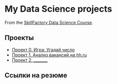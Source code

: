 # My Data Science projects

From the [SkillFactory Data Science Course](https://skillfactory.ru/data-scientist).

## Проекты

* [Проект 0. Игра: Угадай число](https://github.com/azudilins/sf_data_science/tree/main/project_0)
* [Проект 1. Анализ вакансий на hh.ru](https://github.com/azudilins/sf_data_science/tree/main/project_1)
* [Проект 2. _______](___)

## Ссылки на резюме